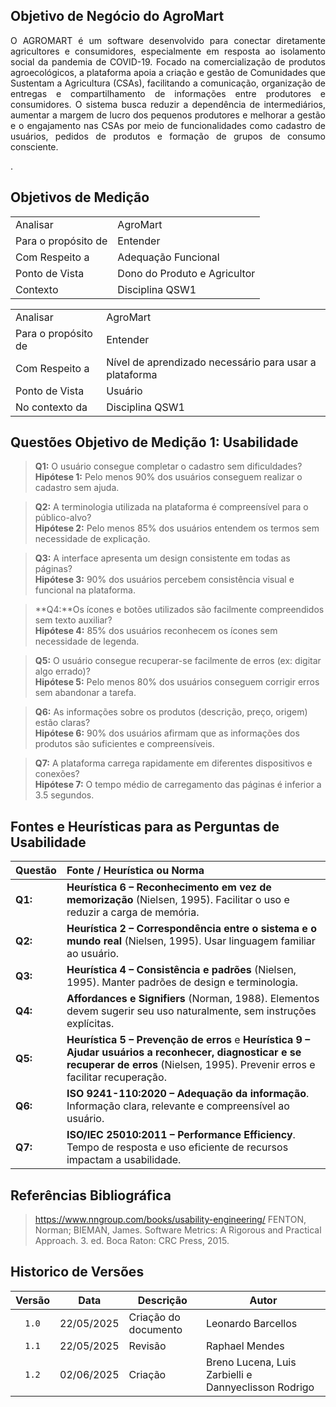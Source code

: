 ## Objetivo de Negócio do AgroMart
<div align="justify">

O AGROMART é um software desenvolvido para conectar diretamente agricultores e consumidores, especialmente em resposta ao isolamento social da pandemia de COVID-19. Focado na comercialização de produtos agroecológicos, a plataforma apoia a criação e gestão de Comunidades que Sustentam a Agricultura (CSAs), facilitando a comunicação, organização de entregas e compartilhamento de informações entre produtores e consumidores. O sistema busca reduzir a dependência de intermediários, aumentar a margem de lucro dos pequenos produtores e melhorar a gestão e o engajamento nas CSAs por meio de funcionalidades como cadastro de usuários, pedidos de produtos e formação de grupos de consumo consciente.

</div>.

## Objetivos de Medição

|||
|---|---|
| Analisar | AgroMart |
| Para o propósito de | Entender |
| Com Respeito a | Adequação Funcional |
| Ponto de Vista | Dono do Produto e Agricultor |
| Contexto | Disciplina QSW1 |

|||
|---|---|
| Analisar | AgroMart |
| Para o propósito de | Entender |
| Com Respeito a | Nível de aprendizado necessário para usar a plataforma |
| Ponto de Vista | Usuário |
| No contexto da | Disciplina QSW1 |

## Questões Objetivo de Medição 1: Usabilidade


> **Q1:** O usuário consegue completar o cadastro sem dificuldades?  
 **Hipótese 1:** Pelo menos 90% dos usuários conseguem realizar o cadastro sem ajuda.

> **Q2:** A terminologia utilizada na plataforma é compreensível para o público-alvo?  
 **Hipótese 2:** Pelo menos 85% dos usuários entendem os termos sem necessidade de explicação.

> **Q3:** A interface apresenta um design consistente em todas as páginas?  
 **Hipótese 3:** 90% dos usuários percebem consistência visual e funcional na plataforma.

> **Q4:**Os ícones e botões utilizados são facilmente compreendidos sem texto auxiliar?  
 **Hipótese 4:** 85% dos usuários reconhecem os ícones sem necessidade de legenda.

> **Q5:**  O usuário consegue recuperar-se facilmente de erros (ex: digitar algo errado)?        
 **Hipótese 5:** Pelo menos 80% dos usuários conseguem corrigir erros sem abandonar a tarefa.

> **Q6:** As informações sobre os produtos (descrição, preço, origem) estão claras?            
 **Hipótese 6:** 90% dos usuários afirmam que as informações dos produtos são suficientes e compreensíveis.

> **Q7:** A plataforma carrega rapidamente em diferentes dispositivos e conexões?                
 **Hipótese 7:** O tempo médio de carregamento das páginas é inferior a 3.5 segundos.




## Fontes e Heurísticas para as Perguntas de Usabilidade

| Questão | Fonte / Heurística ou Norma |
|:---|:---|
| **Q1:** | **Heurística 6 – Reconhecimento em vez de memorização** (Nielsen, 1995). Facilitar o uso e reduzir a carga de memória. |
| **Q2:** | **Heurística 2 – Correspondência entre o sistema e o mundo real** (Nielsen, 1995). Usar linguagem familiar ao usuário. |
| **Q3:** | **Heurística 4 – Consistência e padrões** (Nielsen, 1995). Manter padrões de design e terminologia. |
| **Q4:** | **Affordances e Signifiers** (Norman, 1988). Elementos devem sugerir seu uso naturalmente, sem instruções explícitas. |
| **Q5:** | **Heurística 5 – Prevenção de erros** e **Heurística 9 – Ajudar usuários a reconhecer, diagnosticar e se recuperar de erros** (Nielsen, 1995). Prevenir erros e facilitar recuperação. |
| **Q6:** | **ISO 9241-110:2020 – Adequação da informação**. Informação clara, relevante e compreensível ao usuário. |
| **Q7:** | **ISO/IEC 25010:2011 – Performance Efficiency**. Tempo de resposta e uso eficiente de recursos impactam a usabilidade. |

<!--
<div style="width: 640px; height: 480px; margin: 10px; position: relative;"><iframe allowfullscreen frameborder="0" style="width:640px; height:480px" src="https://lucid.app/documents/embedded/528adcf3-936a-4628-815a-332c93e97a77" id="xzNge43~wSc2"></iframe></div>
-->
## Referências Bibliográfica
> https://www.nngroup.com/books/usability-engineering/
FENTON, Norman; BIEMAN, James. Software Metrics: A Rigorous and Practical Approach. 3. ed. Boca Raton: CRC Press, 2015.



## Historico de Versões

|Versão|Data|Descrição|Autor|
|:----:|----|---------|-----|
|`1.0`|22/05/2025|Criação do documento|Leonardo Barcellos|
|`1.1`|22/05/2025|Revisão|Raphael Mendes|
|`1.2`| 02/06/2025|Criação| Breno Lucena, Luis Zarbielli e Dannyeclisson Rodrigo|
